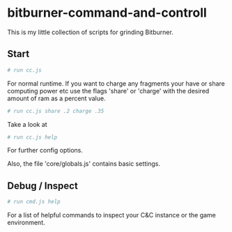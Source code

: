 # bitburner-command-and-controll

This is my little collection of scripts for grinding Bitburner.

## Start
```bash
# run cc.js
```
For normal runtime. 
If you want to charge any fragments your have or share computing power etc use the flags 'share' or 'charge' with the desired amount of ram as a percent value.
```bash
# run cc.js share .2 charge .35
```
Take a look at
```bash
# run cc.js help
```
For further config options.

Also, the file 'core/globals.js' contains basic settings.

## Debug / Inspect
```bash
# run cmd.js help
```

For a list of helpful commands to inspect your C&C instance or the game environment.
